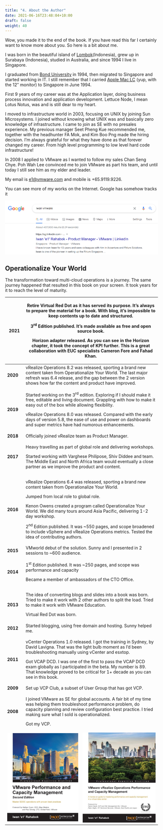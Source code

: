 ```yaml
---
title: "4. About the Author"
date: 2021-06-16T23:48:04+10:00
draft: false
weight: 40
---
```


Wow, you made it to the end of the book. If you have read this far I certainly want to know more about you. So here is a bit about me.

I was born in the beautiful island of [Lombok](http://www.lonelyplanet.com/indonesia/lombok)(Indonesia), grew up in Surabaya (Indonesia), studied in Australia, and since 1994 I live in Singapore.

I graduated from [Bond University](https://bond.edu.au/) in 1994, then migrated to Singapore and started working in IT. I still remember that I carried [Apple Mac LC](https://en.wikipedia.org/wiki/Macintosh_LC) (yup, with the 12″ monitor) to Singapore in June 1994.

First 9 years of my career was at the Application layer, doing business process innovation and application development. Lettuce Node, I mean Lotus Notus, was and is still dear to my heart.

I moved to infrastructure world in 2003, focusing on UNIX by joining Sun Microsystems. I joined without knowing what UNIX was and basically zero knowledge of infrastructure. I came to join as SE with no presales experience. My previous manager Seet Pheng Kue recommended me, together with the headhunter FA Mok, and Kim Boo Png made the hiring decision. I’m always grateful for what they have done as that forever changed my career. From high level programming to low level hard code infrastructure!

In 2008 I applied to VMware as I wanted to follow my sales Chan Seng Chye. Poh Wah Lee convinced me to join VMware as part his team, and until today I still see him as my elder and leader.

My email is e1@vmware.com and mobile is +65.9119.9226.

You can see more of my works on the Internet. Google has somehow tracks it

![](4.9.4-fig-1.png)

## Operationalize Your World

The transformation toward multi-cloud operations is a journey. The same journey happened that resulted in this book on your screen. It took years for it to reach the level of maturity.

<table><colgroup><col style="width: 12%" /><col style="width: 37%" /><col style="width: 50%" /></colgroup><thead><tr class="header"><th><strong>2021</strong></th><th colspan="2"><p>Retire Virtual Red Dot as it has served its purpose. It’s always to prepare the material for a book. With blog, it’s impossible to keep contents up to date and structured.</p><p>3<sup>rd</sup> Edition published. It’s made available as free and open source book.</p><p>Horizon adapter released. As you can see in the Horizon chapter, it took the concept of KPI further. This is a great collaboration with EUC specialists Cameron Fore and Fahad Khan.</p></th></tr></thead><tbody><tr class="odd"><td><strong>2020</strong></td><td colspan="2">vRealize Operations 8.2 was released, sporting a brand new content taken from Operationalize Your World. The last major refresh was 6.4 release, and the gap between the 2 version shows how far the content and product have improved.</td></tr><tr class="even"><td><strong>2019</strong></td><td colspan="2"><p>Started working on the 3<sup>rd</sup> edition. Exploring if I should make it free, editable and living document. Grappling with how to make it easy out of the box while allowing flexibility.</p><p>vRealize Operations 8.0 was released. Compared with the early days of version 5.8, the ease of use and power on dashboards and super metrics have had numorous enhancements.</p></td></tr><tr class="odd"><td><strong>2018</strong></td><td colspan="2">Officially joined vRealize team as Product Manager.</td></tr><tr class="even"><td><strong>2017</strong></td><td colspan="2"><p>Heavy travelling as part of global role and delivering workshops.</p><p>Started working with Varghese Philipose, Shiv Diddee and team. The Middle East and North Africa team would eventually a close partner as we improve the product and content.</p></td></tr><tr class="odd"><td><strong>2016</strong></td><td colspan="2"><p>vRealize Operations 6.4 was released, sporting a brand new content taken from Operationalize Your World.</p><p>Jumped from local role to global role.</p><p>Kenon Owens created a program called Operationalize Your World. We did many tours around Asia Pacific, delivering 1-2 day workshop.</p><p>2<sup>nd</sup> Edition published. It was ~550 pages, and scope broadened to include vSphere and vRealize Operations metrics. Tested the idea of contributing authors.</p></td></tr><tr class="even"><td><strong>2015</strong></td><td colspan="2">VMworld debut of the solution. Sunny and I presented in 2 sessions to ~600 audience.</td></tr><tr class="odd"><td><strong>2014</strong></td><td colspan="2"><p>1<sup>st</sup> Edition published. It was ~250 pages, and scope was performance and capacity</p><p>Became a member of ambassadors of the CTO Office.</p></td></tr><tr class="even"><td><strong>2013</strong></td><td colspan="2"><p>The idea of converting blogs and slides into a book was born. Tried to make it work with 2 other authors to split the load. Tried to make it work with VMware Education.</p><p>Virtual Red Dot was born.</p></td></tr><tr class="odd"><td><strong>2012</strong></td><td colspan="2">Started blogging, using free domain and hosting. Sunny helped me.</td></tr><tr class="even"><td><strong>2011</strong></td><td colspan="2"><p>vCenter Operations 1.0 released. I got the training in Sydney, by David Lavigna. That was the light bulb moment as I’d been troubleshooting manually using vCenter and esxtop.</p><p>Got VCAP DCD. I was one of the first to pass the VCAP DCD exam globally as I participated in the beta. My number is 89. That knowledge proved to be critical for 1+ decade as you can see in this book.</p></td></tr><tr class="odd"><td><strong>2009</strong></td><td colspan="2">Set up VCP Club, a subset of User Group that has got VCP.</td></tr><tr class="even"><td><strong>2008</strong></td><td colspan="2"><p>I joined VMware as SE for global accounts. A fair bit of my time was helping them troubleshoot performance problem, do capacity planning and review configuration best practice. I tried making sure what I sold is operationalized.</p><p>Got my VCP.</p></td></tr><tr class="odd"><td colspan="2"><img src="4.9.4-fig-2.jpg"></td><td><img src="4.9.4-fig-3.jpg"></td></tr></tbody></table>